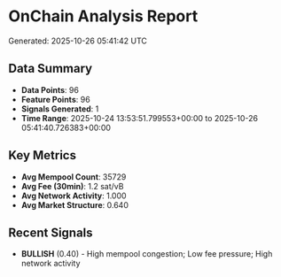 # OnChain Analysis Report
Generated: 2025-10-26 05:41:42 UTC

## Data Summary
- **Data Points**: 96
- **Feature Points**: 96
- **Signals Generated**: 1
- **Time Range**: 2025-10-24 13:53:51.799553+00:00 to 2025-10-26 05:41:40.726383+00:00

## Key Metrics
- **Avg Mempool Count**: 35729
- **Avg Fee (30min)**: 1.2 sat/vB
- **Avg Network Activity**: 1.000
- **Avg Market Structure**: 0.640

## Recent Signals
- **BULLISH** (0.40) - High mempool congestion; Low fee pressure; High network activity
